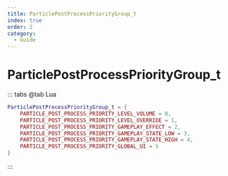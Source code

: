 ```yaml
---
title: ParticlePostProcessPriorityGroup_t
index: true
order: 2
category:
  - Guide
---
```


# ParticlePostProcessPriorityGroup_t
::: tabs
@tab Lua
```lua
ParticlePostProcessPriorityGroup_t = {
    PARTICLE_POST_PROCESS_PRIORITY_LEVEL_VOLUME = 0,
    PARTICLE_POST_PROCESS_PRIORITY_LEVEL_OVERRIDE = 1,
    PARTICLE_POST_PROCESS_PRIORITY_GAMEPLAY_EFFECT = 2,
    PARTICLE_POST_PROCESS_PRIORITY_GAMEPLAY_STATE_LOW = 3,
    PARTICLE_POST_PROCESS_PRIORITY_GAMEPLAY_STATE_HIGH = 4,
    PARTICLE_POST_PROCESS_PRIORITY_GLOBAL_UI = 5
}
```
:::